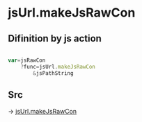 # jsUrl.makeJsRawCon

## Difinition by js action

```js.js

var=jsRawCon
	?func=jsUrl.makeJsRawCon
		&jsPathString
```

## Src

-> [jsUrl.makeJsRawCon](https://github.com/puutaro/CommandClick/blob/master/app/src/main/java/com/puutaro/commandclick/fragment_lib/terminal_fragment/js_interface/JsUrl.kt#L37)



